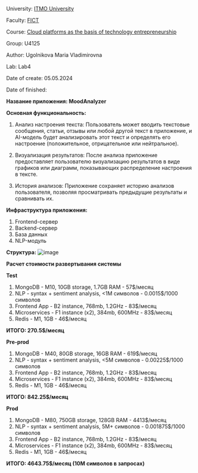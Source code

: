 University: [ITMO University](https://itmo.ru/ru/)

Faculty: [FICT](https://fict.itmo.ru)

Course: [Cloud platforms as the basis of technology entrepreneurship](https://itmo-ict-faculty.github.io/cloud-platforms-as-the-basis-of-technology-entrepreneurship/education/labs2023-2024/lab4/lab4/)

Group: U4125

Author: Ugolnikova Maria Vladimirovna

Lab: Lab4

Date of create: 05.05.2024

Date of finished:

**Название приложения: MoodAnalyzer**

**Основная функциональность:**
1. Анализ настроения текста: Пользователь может вводить текстовые сообщения, статьи, отзывы или любой другой текст в приложение, и AI-модель будет анализировать этот текст и определять его настроение (положительное, отрицательное или нейтральное).

2. Визуализация результатов: После анализа приложение предоставляет пользователю визуализацию результатов в виде графиков или диаграмм, показывающих распределение настроения в тексте.

3. История анализов: Приложение сохраняет историю анализов пользователя, позволяя просматривать предыдущие результаты и сравнивать их.

**Инфраструктура приложения:**
1. Frontend-сервер
2. Backend-сервер
3. База данных
4. NLP-модуль

**Структура:**
![image](https://github.com/ugolmariia/2023_2024-cloud-platforms-as-the-basis-of-technology-entrepreneurship--U4125-ugolnikova_m_v/assets/103264273/b90c2b85-8c53-4a5c-a453-5117655b29c8)

**Расчет стоимости развертывания системы**

**Test**

1. MongoDB - M10, 10GB storage, 1.7GB RAM - 57$/месяц
2. NLP - syntax + sentiment analysis, <1M символов - 0.0015$/1000 символов
3. Frontend App - B2 instance, 768mb, 1.2GHz - 83$/месяц
4. Microservices - F1 instance (x2), 384mb, 600MHz - 83$/месяц
5. Redis - M1, 1GB - 46$/месяц

**ИТОГО: 270.5$/месяц**

**Pre-prod**

1. MongoDB - M40, 80GB storage, 16GB RAM - 619$/месяц
2. NLP - syntax + sentiment analysis, <5M символов - 0.00225$/1000 символов
3. Frontend App - B2 instance, 768mb, 1.2GHz - 83$/месяц
4. Microservices - F1 instance (x2), 384mb, 600MHz - 83$/месяц
5. Redis - M1, 1GB - 46$/месяц

**ИТОГО: 842.25$/месяц**

**Prod**

1. MongoDB - M80, 750GB storage, 128GB RAM - 4413$/месяц
2. NLP - syntax + sentiment analysis, 5M+ символов - 0.001875$/1000 символов
3. Frontend App - B2 instance, 768mb, 1.2GHz - 83$/месяц
4. Microservices - F1 instance (x2), 384mb, 600MHz - 83$/месяц
5. Redis - M1, 1GB - 46$/месяц

**ИТОГО: 4643.75$/месяц (10M символов в запросах)**
